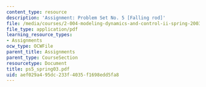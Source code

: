 ```yaml
---
content_type: resource
description: 'Assignment: Problem Set No. 5 [Falling rod]'
file: /media/courses/2-004-modeling-dynamics-and-control-ii-spring-2003/aef029a495dc233f4035f1698edd5fa8_ps5_spring03.pdf
file_type: application/pdf
learning_resource_types:
- Assignments
ocw_type: OCWFile
parent_title: Assignments
parent_type: CourseSection
resourcetype: Document
title: ps5_spring03.pdf
uid: aef029a4-95dc-233f-4035-f1698edd5fa8
---
```

